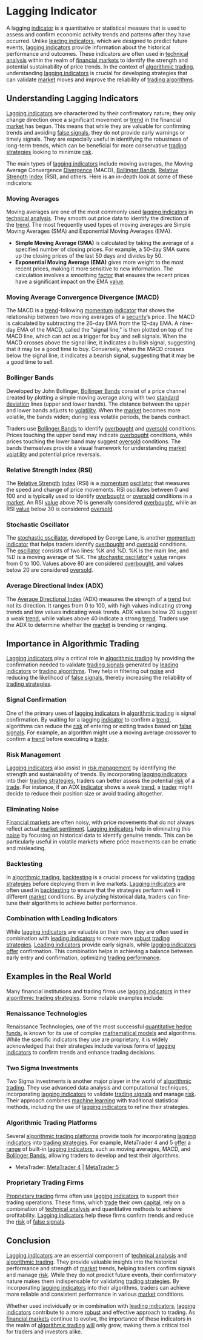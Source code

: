 # Lagging Indicator

A lagging [indicator](../i/indicator.md) is a quantitative or statistical measure that is used to assess and confirm economic activity trends and patterns after they have occurred. Unlike [leading indicators](../l/leading_indicators.md), which are designed to predict future events, [lagging indicators](../l/lagging_indicators.md) provide information about the historical performance and outcomes. These indicators are often used in [technical analysis](../t/technical_analysis.md) within the realm of [financial markets](../f/financial_market.md) to identify the strength and potential sustainability of price trends. In the context of [algorithmic trading](../a/accountability.md), understanding [lagging indicators](../l/lagging_indicators.md) is crucial for developing strategies that can validate [market](../m/market.md) moves and improve the reliability of [trading algorithms](../t/trading_algorithms.md).

## Understanding Lagging Indicators

[Lagging indicators](../l/lagging_indicators.md) are characterized by their confirmatory nature; they only change direction once a significant movement or [trend](../t/trend.md) in the financial [market](../m/market.md) has begun. This means that while they are valuable for confirming trends and avoiding [false signals](../f/false_signals_in_trading.md), they do not provide early warnings or timely signals. They are especially useful in identifying the robustness of long-term trends, which can be beneficial for more conservative [trading strategies](../t/trading_strategies.md) looking to minimize [risk](../r/risk.md). 

The main types of [lagging indicators](../l/lagging_indicators.md) include moving averages, the Moving Average Convergence [Divergence](../d/divergence.md) (MACD), [Bollinger Bands](../b/bollinger_band.md), [Relative Strength](../r/relative_strength.md) [Index](../i/index_instrument.md) (RSI), and others. Here is an in-depth look at some of these indicators:

### Moving Averages

Moving averages are one of the most commonly used [lagging indicators](../l/lagging_indicators.md) in [technical analysis](../t/technical_analysis.md). They smooth out price data to identify the direction of the [trend](../t/trend.md). The most frequently used types of moving averages are Simple Moving Averages (SMA) and Exponential Moving Averages (EMA). 

- **Simple Moving Average (SMA)** is calculated by taking the average of a specified number of closing prices. For example, a 50-day SMA sums up the closing prices of the last 50 days and divides by 50.
- **Exponential Moving Average (EMA)** gives more weight to the most recent prices, making it more sensitive to new information. The calculation involves a smoothing [factor](../f/factor.md) that ensures the recent prices have a significant impact on the EMA [value](../v/value.md).

### Moving Average Convergence Divergence (MACD)

The MACD is a [trend](../t/trend.md)-following [momentum](../m/momentum.md) [indicator](../i/indicator.md) that shows the relationship between two moving averages of a [security](../s/security.md)’s price. The MACD is calculated by subtracting the 26-day EMA from the 12-day EMA. A nine-day EMA of the MACD, called the "signal line," is then plotted on top of the MACD line, which can act as a trigger for buy and sell signals. 
When the MACD crosses above the signal line, it indicates a bullish signal, suggesting that it may be a good time to buy. Conversely, when the MACD crosses below the signal line, it indicates a bearish signal, suggesting that it may be a good time to sell.

### Bollinger Bands

Developed by John Bollinger, [Bollinger Bands](../b/bollinger_band.md) consist of a price channel created by plotting a simple moving average along with two [standard deviation](../s/standard_deviation.md) lines (upper and lower bands). The distance between the upper and lower bands adjusts to [volatility](../v/volatility.md). When the [market](../m/market.md) becomes more volatile, the bands widen; during less volatile periods, the bands contract. 

Traders use [Bollinger Bands](../b/bollinger_band.md) to identify [overbought](../o/overbought.md) and [oversold](../o/oversold.md) conditions. Prices touching the upper band may indicate [overbought](../o/overbought.md) conditions, while prices touching the lower band may suggest [oversold](../o/oversold.md) conditions. The bands themselves provide a visual framework for understanding [market](../m/market.md) [volatility](../v/volatility.md) and potential price reversals.

### Relative Strength Index (RSI)

The [Relative Strength](../r/relative_strength.md) [Index](../i/index_instrument.md) (RSI) is a [momentum](../m/momentum.md) [oscillator](../o/oscillator.md) that measures the speed and change of price movements. RSI oscillates between 0 and 100 and is typically used to identify [overbought](../o/overbought.md) or [oversold](../o/oversold.md) conditions in a [market](../m/market.md). An RSI [value](../v/value.md) above 70 is generally considered [overbought](../o/overbought.md), while an RSI [value](../v/value.md) below 30 is considered [oversold](../o/oversold.md). 

### Stochastic Oscillator

The [stochastic oscillator](../s/stochastic_oscillator.md), developed by George Lane, is another [momentum](../m/momentum.md) [indicator](../i/indicator.md) that helps traders identify [overbought](../o/overbought.md) and [oversold](../o/oversold.md) conditions. The [oscillator](../o/oscillator.md) consists of two lines: %K and %D. %K is the main line, and %D is a moving average of %K. The [stochastic oscillator](../s/stochastic_oscillator.md)'s [value](../v/value.md) ranges from 0 to 100. Values above 80 are considered [overbought](../o/overbought.md), and values below 20 are considered [oversold](../o/oversold.md).

### Average Directional Index (ADX)

The [Average Directional Index](../a/average_directional_index_(adx).md) (ADX) measures the strength of a [trend](../t/trend.md) but not its direction. It ranges from 0 to 100, with high values indicating strong trends and low values indicating weak trends. ADX values below 20 suggest a weak [trend](../t/trend.md), while values above 40 indicate a strong [trend](../t/trend.md). Traders use the ADX to determine whether the [market](../m/market.md) is trending or ranging.

## Importance in Algorithmic Trading

[Lagging indicators](../l/lagging_indicators.md) play a critical role in [algorithmic trading](../a/accountability.md) by providing the confirmation needed to validate [trading signals](../t/trading_signals.md) generated by [leading indicators](../l/leading_indicators.md) or [trading algorithms](../t/trading_algorithms.md). They help in filtering out [noise](../n/noise.md) and reducing the likelihood of [false signals](../f/false_signals_in_trading.md), thereby increasing the reliability of [trading strategies](../t/trading_strategies.md).

### Signal Confirmation

One of the primary uses of [lagging indicators](../l/lagging_indicators.md) in [algorithmic trading](../a/accountability.md) is signal confirmation. By waiting for a lagging [indicator](../i/indicator.md) to confirm a [trend](../t/trend.md), algorithms can reduce the [risk](../r/risk.md) of entering or exiting trades based on [false signals](../f/false_signals_in_trading.md). For example, an algorithm might use a moving average crossover to confirm a [trend](../t/trend.md) before executing a [trade](../t/trade.md).

### Risk Management

[Lagging indicators](../l/lagging_indicators.md) also assist in [risk management](../r/risk_management.md) by identifying the strength and sustainability of trends. By incorporating [lagging indicators](../l/lagging_indicators.md) into their [trading strategies](../t/trading_strategies.md), traders can better assess the potential [risk](../r/risk.md) of a [trade](../t/trade.md). For instance, if an ADX [indicator](../i/indicator.md) shows a weak [trend](../t/trend.md), a [trader](../t/trader.md) might decide to reduce their position size or avoid trading altogether.

### Eliminating Noise

[Financial markets](../f/financial_market.md) are often noisy, with price movements that do not always reflect actual [market sentiment](../m/market_sentiment.md). [Lagging indicators](../l/lagging_indicators.md) help in eliminating this [noise](../n/noise.md) by focusing on historical data to identify genuine trends. This can be particularly useful in volatile markets where price movements can be erratic and misleading.

### Backtesting

In [algorithmic trading](../a/accountability.md), [backtesting](../b/backtesting.md) is a crucial process for validating [trading strategies](../t/trading_strategies.md) before deploying them in live markets. [Lagging indicators](../l/lagging_indicators.md) are often used in [backtesting](../b/backtesting.md) to ensure that the strategies perform well in different [market](../m/market.md) conditions. By analyzing historical data, traders can fine-tune their algorithms to achieve better performance.

### Combination with Leading Indicators

While [lagging indicators](../l/lagging_indicators.md) are valuable on their own, they are often used in combination with [leading indicators](../l/leading_indicators.md) to create more [robust](../r/robust.md) [trading strategies](../t/trading_strategies.md). [Leading indicators](../l/leading_indicators.md) provide early signals, while [lagging indicators](../l/lagging_indicators.md) [offer](../o/offer.md) confirmation. This combination helps in achieving a balance between early entry and confirmation, optimizing [trading performance](../t/trading_performance.md).

## Examples in the Real World

Many financial institutions and trading firms use [lagging indicators](../l/lagging_indicators.md) in their [algorithmic trading strategies](../a/algorithmic_trading_strategies.md). Some notable examples include:

### Renaissance Technologies

Renaissance Technologies, one of the most successful [quantitative hedge funds](../q/quantitative_hedge_funds.md), is known for its use of complex [mathematical models](../m/mathematical_models_in_trading.md) and algorithms. While the specific indicators they use are proprietary, it is widely acknowledged that their strategies include various forms of [lagging indicators](../l/lagging_indicators.md) to confirm trends and enhance trading decisions.

### Two Sigma Investments

Two Sigma Investments is another major player in the world of [algorithmic trading](../a/accountability.md). They use advanced data analysis and computational techniques, incorporating [lagging indicators](../l/lagging_indicators.md) to validate [trading signals](../t/trading_signals.md) and manage [risk](../r/risk.md). Their approach combines [machine learning](../m/machine_learning.md) with traditional statistical methods, including the use of [lagging indicators](../l/lagging_indicators.md) to refine their strategies.

### Algorithmic Trading Platforms

Several [algorithmic trading platforms](../a/algorithmic_trading_platforms.md) provide tools for incorporating [lagging indicators](../l/lagging_indicators.md) into [trading strategies](../t/trading_strategies.md). For example, MetaTrader 4 and 5 [offer](../o/offer.md) a [range](../r/range.md) of built-in [lagging indicators](../l/lagging_indicators.md), such as moving averages, MACD, and [Bollinger Bands](../b/bollinger_band.md), allowing traders to develop and test their algorithms.

- MetaTrader: [MetaTrader 4](https://www.metatrader4.com/) | [MetaTrader 5](https://www.metatrader5.com/)

### Proprietary Trading Firms

[Proprietary trading](../p/proprietary_trading.md) firms often use [lagging indicators](../l/lagging_indicators.md) to support their trading operations. These firms, which [trade](../t/trade.md) their own [capital](../c/capital.md), rely on a combination of [technical analysis](../t/technical_analysis.md) and quantitative methods to achieve profitability. [Lagging indicators](../l/lagging_indicators.md) help these firms confirm trends and reduce the [risk](../r/risk.md) of [false signals](../f/false_signals_in_trading.md).

## Conclusion

[Lagging indicators](../l/lagging_indicators.md) are an essential component of [technical analysis](../t/technical_analysis.md) and [algorithmic trading](../a/accountability.md). They provide valuable insights into the historical performance and strength of [market](../m/market.md) trends, helping traders confirm signals and manage [risk](../r/risk.md). While they do not predict future events, their confirmatory nature makes them indispensable for validating [trading strategies](../t/trading_strategies.md). By incorporating [lagging indicators](../l/lagging_indicators.md) into their algorithms, traders can achieve more reliable and consistent performance in various [market](../m/market.md) conditions.

Whether used individually or in combination with [leading indicators](../l/leading_indicators.md), [lagging indicators](../l/lagging_indicators.md) contribute to a more [robust](../r/robust.md) and effective approach to trading. As [financial markets](../f/financial_market.md) continue to evolve, the importance of these indicators in the realm of [algorithmic trading](../a/accountability.md) [will](../w/will.md) only grow, making them a critical tool for traders and investors alike.